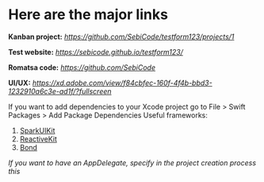 # **Here are the major links**

**Kanban project:** *https://github.com/SebiCode/testform123/projects/1*

**Test website:** *https://sebicode.github.io/testform123/*

**Romatsa code:** *https://github.com/SebiCode*

**UI/UX:** *https://xd.adobe.com/view/f84cbfec-160f-4f4b-bbd3-1232910a6c3e-ad1f/?fullscreen*

If you want to add dependencies to your Xcode project go to File > Swift Packages > Add Package Dependencies
Useful frameworks: 
1. [SparkUIKit](https://github.com/rebeloper/SparkUI)
2. [ReactiveKit](https://github.com/DeclarativeHub/ReactiveKit)
3. [Bond](https://github.com/DeclarativeHub/Bond)

*If you want to have an AppDelegate, specify in the project creation process this*
